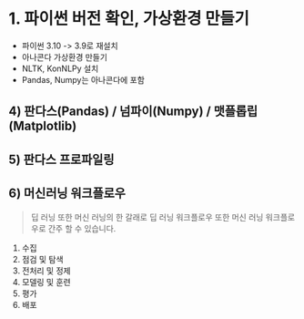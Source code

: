# 1. 파이썬 버전 확인, 가상환경 만들기

* 파이썬 3.10 -> 3.9로 재설치
* 아나콘다 가상환경 만들기
* NLTK, KonNLPy 설치
* Pandas, Numpy는 아나콘다에 포함

## 4) 판다스(Pandas) / 넘파이(Numpy) / 맷플롭립(Matplotlib)
## 5) 판다스 프로파일링
## 6) 머신러닝 워크플로우
>딥 러닝 또한 머신 러닝의 한 갈래로 딥 러닝 워크플로우 또한 머신 러닝 워크플로우로 간주 할 수 있습니다.

 1. 수집
 2. 점검 및 탐색
 3. 전처리 및 정제
 4. 모델링 및 훈련
 5. 평가
 6. 배포